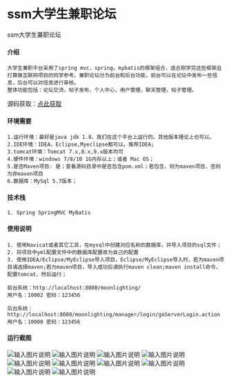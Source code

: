 # ssm大学生兼职论坛
ssm大学生兼职论坛


#### 介绍
```
大学生兼职平台采用了spring mvc，spring，mybatis的框架组合，适合刚学完这些框架且打算做互联网项目的同学参考。兼职论坛分为前台和后台功能，前台可以在论坛中发布一些信息，后台可以对信息进行审核。
整体功能包括：论坛交流，帖子发布，个人中心，用户管理，聊天管理，帖子管理。
```

源码获取：[点此获取](http://www.shuyue.fun/?type=productinfo&id=142)

#### 环境需要
```
1.运行环境：最好是java jdk 1.8，我们在这个平台上运行的。其他版本理论上也可以。
2.IDE环境：IDEA，Eclipse,Myeclipse都可以。推荐IDEA;
3.tomcat环境：Tomcat 7.x,8.x,9.x版本均可
4.硬件环境：windows 7/8/10 1G内存以上；或者 Mac OS；
5.是否Maven项目: 是；查看源码目录中是否包含pom.xml；若包含，则为maven项目，否则为非maven项目 
6.数据库：MySql 5.7版本；
```

#### 技术栈
```
1. Spring SpringMVC MyBatis
```

#### 使用说明
```
1. 使用Navicat或者其它工具，在mysql中创建对应名称的数据库，并导入项目的sql文件；
2. 将项目中yml配置文件中的数据库配置改为自己的配置
3. 使用IDEA/Eclipse/MyEclipse导入项目，Eclipse/MyEclipse导入时，若为maven项目请选择maven;若为maven项目，导入成功后请执行maven clean;maven install命令，配置tomcat，然后运行；

前台系统：http://localhost:8080/moonlighting/
用户名：10002 密码：123456

后台系统：http://localhost:8080/moonlighting/manager/login/goServerLogin.action
用户名：10000 密码：123456
```

#### 运行截图
![输入图片说明](https://images.gitee.com/uploads/images/2021/0307/215739_1e3c2724_863230.png "屏幕截图.png")
![输入图片说明](https://images.gitee.com/uploads/images/2021/0307/215802_9011263e_863230.png "屏幕截图.png")
![输入图片说明](https://images.gitee.com/uploads/images/2021/0307/215813_3f35a3b4_863230.png "屏幕截图.png")
![输入图片说明](https://images.gitee.com/uploads/images/2021/0307/215824_b38e30de_863230.png "屏幕截图.png")
![输入图片说明](https://images.gitee.com/uploads/images/2021/0307/215833_a0a59d33_863230.png "屏幕截图.png")
![输入图片说明](https://images.gitee.com/uploads/images/2021/0307/215843_2b4d7551_863230.png "屏幕截图.png")
![输入图片说明](https://images.gitee.com/uploads/images/2021/0307/215852_15d94be4_863230.png "屏幕截图.png")
![输入图片说明](https://images.gitee.com/uploads/images/2021/0307/215904_3531ab14_863230.png "屏幕截图.png")
![输入图片说明](https://images.gitee.com/uploads/images/2021/0307/215912_595517a5_863230.png "屏幕截图.png")
![输入图片说明](https://images.gitee.com/uploads/images/2021/0307/215927_c8635d97_863230.png "屏幕截图.png")
